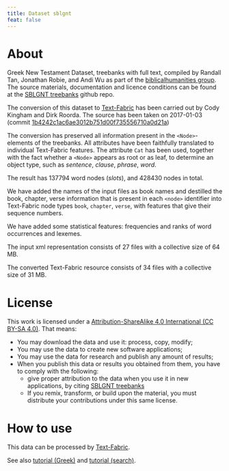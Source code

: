 ```yaml
---
title: Dataset sblgnt
feat: false
---
```


# About

Greek New Testament Dataset, treebanks with full text, compiled by
Randall Tan, Jonathan Robie, and 
Andi Wu as part of the [biblicalhumanities group](https://github.com/biblicalhumanities). The source materials, documentation and licence conditions can be found
at the
[SBLGNT treebanks](https://github.com/biblicalhumanities/greek-new-testament/tree/master/syntax-trees/sblgnt)
github repo.

The conversion of this dataset to
[Text-Fabric](/ETCBC/text-fabric/wiki)
has been carried out by Cody Kingham and Dirk Roorda.
The source has been taken on 2017-01-03
(commit [1b4242c1ac6ae3012b751d00f735556710a0d21a](https://github.com/biblicalhumanities/greek-new-testament/commit/1b4242c1ac6ae3012b751d00f735556710a0d21a))

The conversion has preserved all information present in the `<Node>`-elements of the treebanks.
All attributes have been faithfully translated to individual Text-Fabric features.
The attribute `Cat` has been used, together with the fact whether a `<Node>` appears as root or as leaf,
to determine an object type, such as *sentence*, *clause*, *phrase*, *word*.

The result has 137794 word nodes (*slots*), and 428430 nodes in total.

We have added the names of the input files as book names and destilled the book, chapter, verse information
that is present in each `<node>` identifier into Text-Fabric node types `book`, `chapter`, `verse`, with
features that give their sequence numbers. 

We have added some statistical features: frequencies and ranks of word occurrences and lexemes.

The input xml representation consists of 27 files with a collective size of 64 MB.

The converted Text-Fabric resource consists of 34 files with a collective size of 31 MB.

# License

This work is licensed under a
[Attribution-ShareAlike 4.0 International (CC BY-SA 4.0)](https://creativecommons.org/licenses/by-sa/4.0/).
That means:

* You may download the data and use it: process, copy, modify;
* You may use the data to create new software applications;
* You may use the data for research and publish any amount of results;
* When you publish this data or results you obtained from them, you have to comply with the following:
  * give proper attribution to the data when you use it in new applications,
    by citing
    [SBLGNT treebanks](https://github.com/biblicalhumanities/greek-new-testament/tree/master/syntax-trees/sblgnt)
  * If you remix, transform, or build upon the material, you must distribute your contributions under this same license.

# How to use

This data can be processed by 
[Text-Fabric](https://github.com/ETCBC/text-fabric/wiki).

See also 
[tutorial (Greek)](https://github.com/etcbc/text-fabric/blob/master/docs/tutorialGNT.ipynb)
and
[tutorial (search)](https://github.com/etcbc/text-fabric/blob/master/docs/searchTutorial.ipynb).
